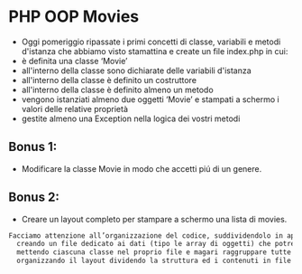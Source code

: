 # PHP OOP Movies

- Oggi pomeriggio ripassate i primi concetti di classe, variabili e metodi d'istanza che abbiamo visto stamattina e create un file index.php in cui:
- è definita una classe ‘Movie’
- all'interno della classe sono dichiarate delle variabili d'istanza
- all'interno della classe è definito un costruttore
- all'interno della classe è definito almeno un metodo
- vengono istanziati almeno due oggetti ‘Movie’ e stampati a schermo i valori delle relative proprietà
- gestite almeno una Exception nella logica dei vostri metodi

## Bonus 1:

- Modificare la classe Movie in modo che accetti piú di un genere.

## Bonus 2:

- Creare un layout completo per stampare a schermo una lista di movies.

```txt
Facciamo attenzione all’organizzazione del codice, suddividendolo in appositi file e cartelle. Possiamo ad esempio organizzare il codice
  creando un file dedicato ai dati (tipo le array di oggetti) che potremmo chiamare db.php
  mettendo ciascuna classe nel proprio file e magari raggruppare tutte le classi in una cartella dedicata che possiamo chiamare Models/
  organizzando il layout dividendo la struttura ed i contenuti in file e parziali dedicati.
```

